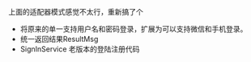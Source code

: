 上面的适配器模式感觉不太行，重新搞了个


- 将原来的单一支持用户名和密码登录，扩展为可以支持微信和手机登录。
- 统一返回结果ResultMsg
- SignInService 老版本的登陆注册代码